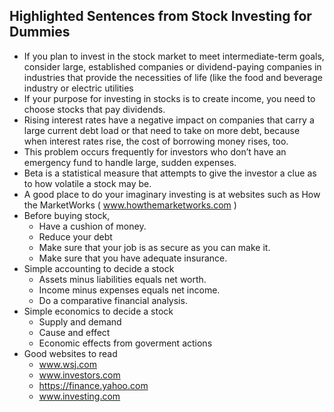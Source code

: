 ## Highlighted Sentences from Stock Investing for Dummies
* If you plan to invest in the stock market to meet intermediate-term goals, consider large, established companies or dividend-paying companies in industries that 
provide the necessities of life (like the food and beverage industry or electric utilities
* If your purpose for investing in stocks is to create income, you need to choose stocks that pay dividends.
* Rising interest rates have a negative impact on companies that carry a large current debt load or that need to take on more debt, because when interest rates rise,
the cost of borrowing money rises, too.
* This problem occurs frequently for investors who don’t have an emergency fund to handle large, sudden expenses.
* Beta is a statistical measure that attempts to give the investor a clue as to how volatile a stock may be.
* A good place to do your imaginary investing is at websites such as How the MarketWorks ( www.howthemarketworks.com )
* Before buying stock,
    * Have a cushion of money.
    * Reduce your debt 
    * Make sure that your job is as secure as you can make it.
    * Make sure that you have adequate insurance.
* Simple accounting to decide a stock
   * Assets minus liabilities equals net worth.
   * Income minus expenses equals net income.
   * Do a comparative financial analysis.
* Simple economics to decide a stock
   * Supply and demand
   * Cause and effect
   * Economic effects from goverment actions
* Good websites to read
   * www.wsj.com
   * www.investors.com
   * https://finance.yahoo.com
   * www.investing.com
 
